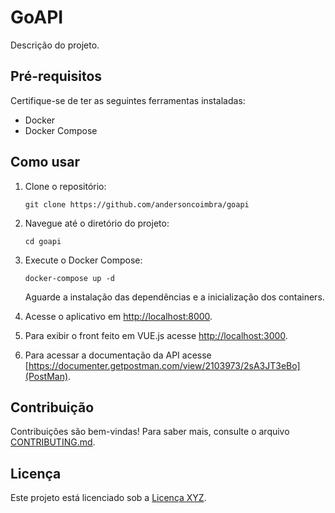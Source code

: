 # GoAPI

Descrição do projeto.

## Pré-requisitos

Certifique-se de ter as seguintes ferramentas instaladas:

- Docker
- Docker Compose

## Como usar

1. Clone o repositório:

    ```shell
    git clone https://github.com/andersoncoimbra/goapi
    ```

2. Navegue até o diretório do projeto:

    ```shell
    cd goapi
    ```

3. Execute o Docker Compose:

    ```shell
    docker-compose up -d
    ```
    Aguarde a instalação das dependências e a inicialização dos containers.

4. Acesse o aplicativo em [http://localhost:8000](http://localhost:8000).

5. Para exibir o front feito em VUE.js acesse [http://localhost:3000](http://localhost:3000).

6. Para acessar a documentação da API acesse [https://documenter.getpostman.com/view/2103973/2sA3JT3eBo](PostMan).

## Contribuição

Contribuições são bem-vindas! Para saber mais, consulte o arquivo [CONTRIBUTING.md](CONTRIBUTING.md).

## Licença

Este projeto está licenciado sob a [Licença XYZ](LICENSE).